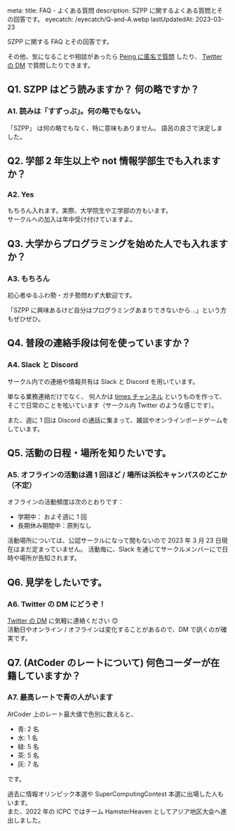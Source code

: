 <route lang="yaml">
meta:
    title: FAQ - よくある質問
    description: SZPP に関するよくある質問とその回答です。
    eyecatch: /eyecatch/Q-and-A.webp
    lastUpdatedAt: 2023-03-23
</route>

SZPP に関する FAQ とその回答です。

その他、気になることや相談があったら
[Peing に匿名で質問](https://peing.net/ja/szpp_3776) したり、
[Twitter の DM](https://twitter.com/szpp_3776) で質問したりできます。

## Q1. SZPP はどう読みますか？ 何の略ですか？

### A1. 読みは「すずっぷ」。何の略でもない。

「SZPP」 は何の略でもなく、特に意味もありません。
語呂の良さで決定しました。

## Q2. 学部 2 年生以上や not 情報学部生でも入れますか？

### A2. Yes

もちろん入れます。実際、大学院生や工学部の方もいます。\
サークルへの加入は年中受け付けていますよ。

## Q3. 大学からプログラミングを始めた人でも入れますか？

### A3. もちろん

初心者ゆるふわ勢・ガチ勢問わず大歓迎です。

「SZPP に興味あるけど自分はプログラミングあまりできないから...」という方もぜひぜひ。

## Q4. 普段の連絡手段は何を使っていますか？

### A4. Slack と Discord

サークル内での連絡や情報共有は Slack と Discord を用いています。

単なる業務連絡だけでなく、
何人かは [times チャンネル](https://qiita.com/w-tdon/items/e2ed168ced63dffa6035) というものを作って、
そこで日常のことを呟いています（サークル内 Twitter のような感じです）。

また、週に 1 回は Discord の通話に集まって、雑談やオンラインボードゲームをしています。

## Q5. 活動の日程・場所を知りたいです。

### A5. オフラインの活動は週 1 回ほど / 場所は浜松キャンパスのどこか（不定）

オフラインの活動頻度は次のとおりです：

- 学期中： およそ週に 1 回
- 長期休み期間中：原則なし

活動場所については、公認サークルになって間もないので 2023 年 3 月 23 日現在はまだ定まっていません。
活動毎に、Slack を通じてサークルメンバーにで日時や場所が告知されます。

## Q6. 見学をしたいです。

### A6. Twitter の DM にどうぞ！

[Twitter の DM](https://twitter.com/szpp_3776) に気軽に連絡ください 😊 \
活動日やオンライン / オフラインは変化することがあるので、DM で訊くのが確実です。

## Q7. (AtCoder のレートについて) 何色コーダーが在籍していますか？

### A7. 最高レートで青の人がいます

AtCoder 上のレート最大値で色別に数えると、

- 青: 2 名
- 水: 1 名
- 緑: 5 名
- 茶: 5 名
- 灰: 7 名

です。

過去に情報オリンピック本選や SuperComputingContest 本選に出場した人もいます。\
また、2022 年の ICPC ではチーム HamsterHeaven としてアジア地区大会へ進出しました。
